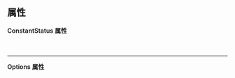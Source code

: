 ## 属性


  <div>
    <div style="font-weight:600;">ConstantStatus 属性</div>
    <br/>
    <el-table :data="tableData1">
        <el-table-column prop="name" label="属性名" width="180" />
        <el-table-column prop="info" label="说明" width="180" />
        <el-table-column prop="type" label="类型" />
        <el-table-column prop="default" label="默认值" />
    </el-table>
    <br/>
    <hr/>
    <div style="font-weight:600;">Options 属性</div>
    <el-table :data="tableData2">
        <el-table-column prop="name" label="属性名" width="180" />
        <el-table-column prop="info" label="说明" width="180" />
        <el-table-column prop="type" label="类型" />
        <el-table-column prop="default" label="默认值" />
    </el-table>
  </div>

<script lang="ts" setup>
    const tableData1 = [
        {
            name: 'value',
        },
        {
            name: "options",
        }
    ]
    const tableData2 = [
        {
            name: 'label',
        },
        {
            name: "value",
        },
        {
            name: "disabled",
        },
        {
            name: "type",
        },
        {
            name: "icon",
        },
        {
            name: "hit",
        },
        {
            name: "color",
        },
        {
            name: "size",
        },
        {
            name: "effect",
        },
        {
            name: "round",
        },
        {
            name: "border",
        },
        {
            name: "className",
        },
        {
            name: "iconClass",
        },
        {
            name: "dot",
        },
        {
            name: "tooltip",
        },
        {
            name: "html",
        }
    ]
</script>

<style lang="scss" scoped>
    :deep(table){
        margin:0;
    }
</style>
